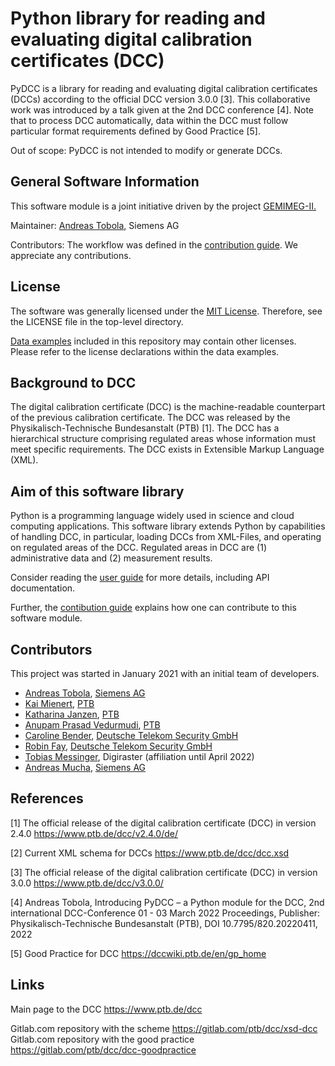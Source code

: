 # Python library for reading and evaluating digital calibration certificates (DCC) 

PyDCC is a library for reading and evaluating digital calibration certificates (DCCs) according to the official DCC version 3.0.0 [3]. 
This collaborative work was introduced by a talk given at the 2nd DCC conference [4]. 
Note that to process DCC automatically, data within the DCC must follow particular format requirements defined by Good Practice [5].

Out of scope: PyDCC is not intended to modify or generate DCCs.

## General Software Information

This software module is a joint initiative driven by the project [GEMIMEG-II.](https://www.digitale-technologien.de/DT/Navigation/DE/ProgrammeProjekte/AktuelleStrategischeEinzelprojekte/gemimeg2/gemimeg2.html)

Maintainer: [Andreas Tobola](mailto:pydcc.t@siemens.com), Siemens AG

Contributors: The workflow was defined in the [contribution guide](CONTRIBUTING.md). We appreciate any contributions.

## License

The software was generally licensed under the [MIT License](LICENSE). Therefore, see the LICENSE file in the top-level directory.

[Data examples](data) included in this repository may contain other licenses. Please refer to the license declarations within the data examples.

## Background to DCC

The digital calibration certificate (DCC) is the machine-readable counterpart of the previous calibration certificate. The DCC was released by the Physikalisch-Technische Bundesanstalt (PTB) [1]. The DCC has a hierarchical structure comprising regulated areas whose information must meet specific requirements. The DCC exists in Extensible Markup Language (XML). 

## Aim of this software library

Python is a programming language widely used in science and cloud computing applications. This software library extends Python by capabilities of handling DCC, in particular, loading DCCs from XML-Files, and operating on regulated areas of the DCC. Regulated areas in DCC are (1) administrative data and (2) measurement results. 

Consider reading the [user guide](doc/pydcc.md) for more details, including API documentation.

Further, the [contibution guide](CONTRIBUTING.md) explains how one can contribute to this software module.

## Contributors

This project was started in January 2021 with an initial team of developers.

* [Andreas Tobola](@tobola), [Siemens AG](https://siemens.com)
* [Kai Mienert](@mienertPTB), [PTB](https://www.ptb.de)
* [Katharina Janzen](@katharina.janzen), [PTB](https://www.ptb.de)
* [Anupam Prasad Vedurmudi](@vedurmudiPTB), [PTB](https://www.ptb.de)
* [Caroline Bender](@cbender), [Deutsche Telekom Security GmbH](https://www.telesec.de)
* [Robin Fay](@FayR-DTSEC), [Deutsche Telekom Security GmbH](https://www.telesec.de)
* [Tobias Messinger](@tobias.messinger), Digiraster (affiliation until April 2022)
* [Andreas Mucha](@andreas.mucha), [Siemens AG](https://siemens.com)

## References

[1] The official release of the digital calibration certificate (DCC) in version 2.4.0 https://www.ptb.de/dcc/v2.4.0/de/

[2] Current XML schema for DCCs https://www.ptb.de/dcc/dcc.xsd

[3] The official release of the digital calibration certificate (DCC) in version 3.0.0 https://www.ptb.de/dcc/v3.0.0/

[4] Andreas Tobola, Introducing PyDCC – a Python module for the DCC, 2nd international DCC-Conference 01 - 03 March 2022 Proceedings, Publisher: Physikalisch-Technische Bundesanstalt (PTB), DOI 10.7795/820.20220411, 2022

[5] Good Practice for DCC https://dccwiki.ptb.de/en/gp_home

## Links

Main page to the DCC https://www.ptb.de/dcc

Gitlab.com repository with the scheme https://gitlab.com/ptb/dcc/xsd-dcc
Gitlab.com repository with the good practice https://gitlab.com/ptb/dcc/dcc-goodpractice
